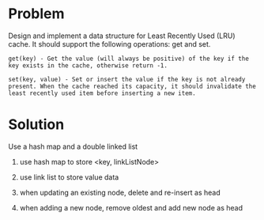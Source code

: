 Problem
===
Design and implement a data structure for Least Recently Used (LRU) cache. It should support the following operations: get and set.

	get(key) - Get the value (will always be positive) of the key if the key exists in the cache, otherwise return -1.

	set(key, value) - Set or insert the value if the key is not already present. When the cache reached its capacity, it should invalidate the least recently used item before inserting a new item.

Solution
===
Use a hash map and a double linked list 

1. use hash map to store <key, linkListNode> 

2. use link list to store value data

3. when updating an existing node, delete and re-insert as head

4. when adding a new node, remove oldest and add new node as head